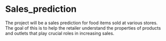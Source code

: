 # Sales_prediction
The project will be a sales prediction for food items sold at various stores. The goal of this is to help the retailer understand the properties of products and outlets that play crucial roles in increasing sales.
